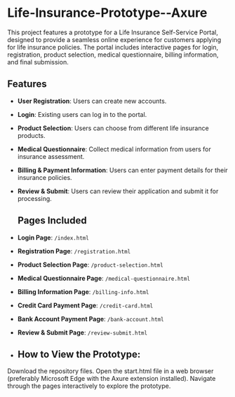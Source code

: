 # Life-Insurance-Prototype--Axure
This project features a prototype for a Life Insurance Self-Service Portal, designed to provide a seamless online experience for customers applying for life insurance policies. The portal includes interactive pages for login, registration, product selection, medical questionnaire, billing information, and final submission.

## Features
- **User Registration**: Users can create new accounts.
- **Login**: Existing users can log in to the portal.
- **Product Selection**: Users can choose from different life insurance products.
- **Medical Questionnaire**: Collect medical information from users for insurance assessment.
- **Billing & Payment Information**: Users can enter payment details for their insurance policies.
- **Review & Submit**: Users can review their application and submit it for processing.

  ## Pages Included
- **Login Page**: `/index.html`
- **Registration Page**: `/registration.html`
- **Product Selection Page**: `/product-selection.html`
- **Medical Questionnaire Page**: `/medical-questionnaire.html`
- **Billing Information Page**: `/billing-info.html`
- **Credit Card Payment Page**: `/credit-card.html`
- **Bank Account Payment Page**: `/bank-account.html`
- **Review & Submit Page**: `/review-submit.html`

- ## How to View the Prototype:
Download the repository files.
Open the start.html file in a web browser (preferably Microsoft Edge with the Axure extension installed).
Navigate through the pages interactively to explore the prototype.
